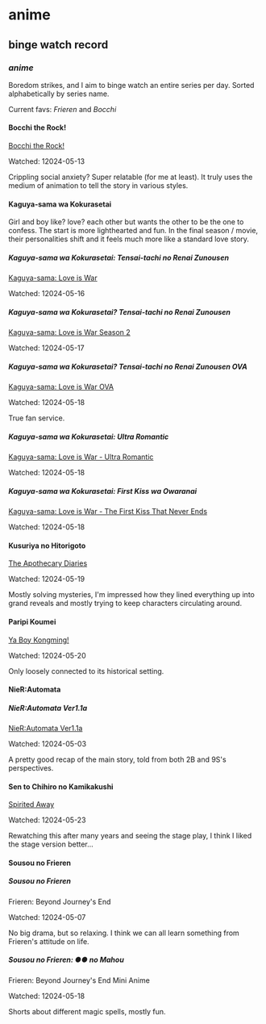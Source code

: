 # anime

## binge watch record

### _anime_

Boredom strikes, and I aim to binge watch an entire series per day.
Sorted alphabetically by series name.

Current favs: _Frieren_ and _Bocchi_

#### Bocchi the Rock!

[Bocchi the Rock!](https://myanimelist.net/anime/47917/Bocchi_the_Rock)

Watched: 12024-05-13

Crippling social anxiety?
Super relatable (for me at least).
It truly uses the medium of animation to tell the story in various styles.

#### Kaguya-sama wa Kokurasetai

Girl and boy like? love? each other but wants the other to be the one to confess.
The start is more lighthearted and fun.
In the final season / movie,
their personalities shift and it feels much more like a standard love story.

##### Kaguya-sama wa Kokurasetai: Tensai-tachi no Renai Zunousen

[Kaguya-sama: Love is War](https://myanimelist.net/anime/37999/Kaguya-sama_wa_Kokurasetai__Tensai-tachi_no_Renai_Zunousen)

Watched: 12024-05-16

##### Kaguya-sama wa Kokurasetai? Tensai-tachi no Renai Zunousen

[Kaguya-sama: Love is War Season 2](https://myanimelist.net/anime/40591/Kaguya-sama_wa_Kokurasetai_Tensai-tachi_no_Renai_Zunousen)

Watched: 12024-05-17

##### Kaguya-sama wa Kokurasetai? Tensai-tachi no Renai Zunousen OVA

[Kaguya-sama: Love is War OVA](https://myanimelist.net/anime/43609/Kaguya-sama_wa_Kokurasetai_Tensai-tachi_no_Renai_Zunousen_OVA)

Watched: 12024-05-18

True fan service.

##### Kaguya-sama wa Kokurasetai: Ultra Romantic

[Kaguya-sama: Love is War - Ultra Romantic](https://myanimelist.net/anime/43608/Kaguya-sama_wa_Kokurasetai__Ultra_Romantic)

Watched: 12024-05-18

##### Kaguya-sama wa Kokurasetai: First Kiss wa Owaranai

[Kaguya-sama: Love is War - The First Kiss That Never Ends](https://myanimelist.net/anime/52198/Kaguya-sama_wa_Kokurasetai__First_Kiss_wa_Owaranai)

Watched: 12024-05-18

#### Kusuriya no Hitorigoto

[The Apothecary Diaries](https://myanimelist.net/anime/54492/Kusuriya_no_Hitorigoto)

Watched: 12024-05-19

Mostly solving mysteries,
I'm impressed how they lined everything up into grand reveals
and mostly trying to keep characters circulating around.

#### Paripi Koumei

[Ya Boy Kongming!](https://myanimelist.net/anime/50380/Paripi_Koumei?q=par&cat=anime)

Watched: 12024-05-20

Only loosely connected to its historical setting.

#### NieR:Automata

##### NieR:Automata Ver1.1a

[NieR:Automata Ver1.1a](https://myanimelist.net/anime/51105/NieR_Automata_Ver11a)

Watched: 12024-05-03

A pretty good recap of the main story,
told from both 2B and 9S's perspectives.

#### Sen to Chihiro no Kamikakushi

[Spirited Away](https://myanimelist.net/anime/199/Sen_to_Chihiro_no_Kamikakushi)

Watched: 12024-05-23

Rewatching this after many years and seeing the stage play,
I think I liked the stage version better...

#### Sousou no Frieren

##### Sousou no Frieren

Frieren: Beyond Journey's End

Watched: 12024-05-07

No big drama, but so relaxing.
I think we can all learn something from Frieren's attitude on life.

##### Sousou no Frieren: ●● no Mahou

Frieren: Beyond Journey's End Mini Anime

Watched: 12024-05-18

Shorts about different magic spells,
mostly fun.
